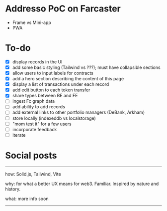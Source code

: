 # Addresso PoC on Farcaster

- Frame vs Mini-app
- PWA

# To-do

- [x] display records in the UI
- [x] add some basic styling (Tailwind vs ???); must have collapsible sections
- [x] allow users to input labels for contracts
- [x] add a hero section describing the content of this page
- [x] display a list of transactions under each record
- [x] add edit button to each token transfer
- [x] share types between BE and FE
- [ ] ingest Fc graph data
- [ ] add ability to add records
- [ ] add external links to other portfolio managers (DeBank, Arkham)
- [ ] store locally (indexeddb vs localstorage)
- [ ] "mom test it" for a few users
- [ ] incorporate feedback
- [ ] iterate

# Social posts

---

how: Solid.js, Tailwind, Vite

why: for what a better UX means for web3. Familiar. Inspired by nature and history.

what: more info soon

---

